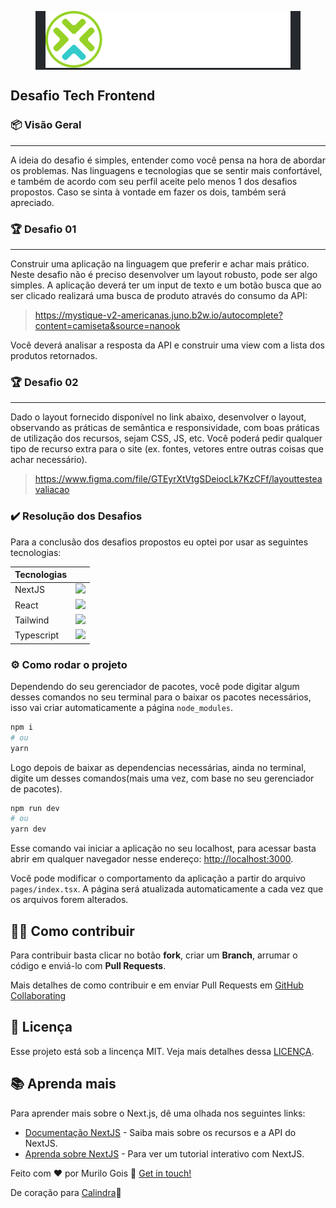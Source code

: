 <figure align="center" style="background-color: #25292d"> 
    <img src="src/assets/images/logo-calindra.svg" />
</figure>


## Desafio Tech Frontend

### 📦 Visão Geral
---

A ideia do desafio é simples, entender como você pensa na hora de abordar os problemas.
Nas linguagens e tecnologias que se sentir mais confortável, e também de acordo com seu perfil
aceite pelo menos 1 dos desafios propostos. Caso se sinta à vontade em fazer os dois, também
será apreciado.

### 🏆 Desafio 01
---

Construir uma aplicação na linguagem que preferir e achar mais prático. Neste desafio não
é preciso desenvolver um layout robusto, pode ser algo simples. A aplicação deverá ter um input de
texto e um botão busca que ao ser clicado realizará uma busca de produto através do consumo da
API: 

>https://mystique-v2-americanas.juno.b2w.io/autocomplete?content=camiseta&source=nanook

Você deverá analisar a resposta da API e construir uma view com a lista dos produtos retornados.

### 🏆 Desafio 02
---

Dado o layout fornecido disponível no link abaixo, desenvolver o layout, observando as
práticas de semântica e responsividade, com boas práticas de utilização dos recursos, sejam CSS,
JS, etc. Você poderá pedir qualquer tipo de recurso extra para o site (ex. fontes, vetores entre
outras coisas que achar necessário).

> https://www.figma.com/file/GTEyrXtVtgSDeiocLk7KzCFf/layouttesteavaliacao


### :heavy_check_mark: Resolução dos Desafios

Para a conclusão dos desafios propostos eu optei por usar as seguintes tecnologias:

Tecnologias||
----------|----
NextJS|<img src="https://cdn.jsdelivr.net/gh/devicons/devicon/icons/nextjs/nextjs-line.svg" />|
React|<img src="https://cdn.jsdelivr.net/gh/devicons/devicon/icons/react/react-original.svg" />|
Tailwind|<img src="https://cdn.jsdelivr.net/gh/devicons/devicon/icons/tailwindcss/tailwindcss-plain.svg" />
Typescript|<img width="26" src="https://cdn.jsdelivr.net/gh/devicons/devicon/icons/typescript/typescript-original.svg" />|
          
### ⚙ Como rodar o projeto

Dependendo do seu gerenciador de pacotes, você pode digitar algum desses comandos no seu terminal para o baixar os pacotes necessários, isso vai criar automaticamente a página `node_modules`.

```bash
npm i
# ou
yarn
```

Logo depois de baixar as dependencias necessárias, ainda no terminal, digite um desses comandos(mais uma vez, com base no seu gerenciador de pacotes).

```bash
npm run dev
# ou
yarn dev
```

Esse comando vai iniciar a aplicação no seu localhost, para acessar basta abrir em qualquer navegador nesse endereço: 
 [http://localhost:3000](http://localhost:3000). 

Você pode modificar o comportamento da aplicação a partir do arquivo `pages/index.tsx`. A página será atualizada automaticamente a cada vez que os arquivos forem alterados.



## 🤝🏾 Como contribuir

Para contribuir basta clicar no botão **fork**, criar um **Branch**, arrumar o código e enviá-lo com **Pull Requests**.

Mais detalhes de como contribuir e em enviar Pull Requests em [GitHub Collaborating]("https://docs.github.com/en/pull-requests/collaborating-with-pull-requests")  

## 📃 Licença

Esse projeto está sob a lincença MIT. Veja mais detalhes dessa [LICENÇA](https://github.com/goismurilo/calindra-desafios-frontend/blob/main/LICENSE).

## 📚 Aprenda mais

Para aprender mais sobre o Next.js, dê uma olhada nos seguintes links:

- [Documentação NextJS](https://nextjs.org/docs) - Saiba mais sobre os recursos e a API do NextJS.
- [Aprenda sobre NextJS](https://nextjs.org/learn) - Para ver um tutorial interativo com NextJS.

Feito com ♥ por Murilo Gois :wave: [Get in touch!](https://www.linkedin.com/in/goismurilo/)

De coração para [Calindra](https://calindra.tech/)💚

[Site para pegar icones -> https://devicon.dev/]: #
